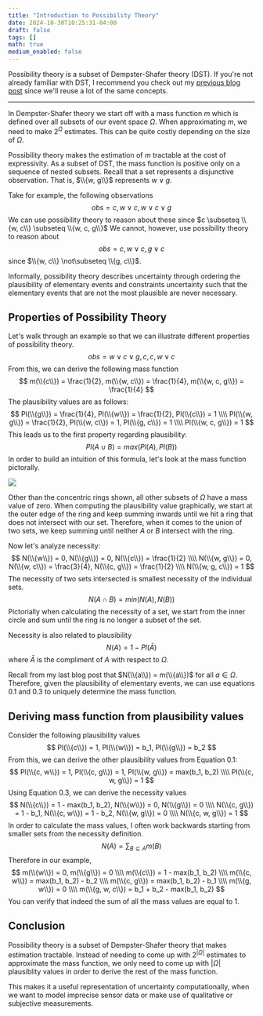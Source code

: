 ```yaml
---
title: "Introduction to Possibility Theory"
date: 2024-10-30T10:25:31-04:00
draft: false
tags: []
math: true
medium_enabled: false
---
```


Possibility theory is a subset of Dempster-Shafer theory (DST). If you're not already familiar with DST, I recommend you check out my [previous blog post](/blog/intro-dempster-shafer/) since we'll reuse a lot of the same concepts.

---

In Dempster-Shafer theory we start off with a mass function $m$ which is defined over all subsets of our event space $\Omega$. When approximating $m$, we need to make $2^\Omega$ estimates. This can be quite costly depending on the size of $\Omega$.

Possibility theory makes the estimation of $m$ tractable at the cost of expressivity. As a subset of DST, the mass function is positive only on a sequence of nested subsets. Recall that a set represents a disjunctive observation. That is, $\\{w, g\\}$ represents $w \vee g$.

Take for example, the following observations
$$
obs = c, w \vee c, w \vee c \vee g
$$
We can use possibility theory to reason about these since $c \subseteq \\{w, c\\} \subseteq \\{w, c, g\\}$ We cannot, however, use possibility theory to reason about
$$
obs = c, w \vee c, g \vee c
$$
since $\\{w, c\\} \not\subseteq \\{g, c\\}$.

Informally, possibility theory describes uncertainty through ordering the plausibility of elementary events and constraints uncertainty such that the elementary events that are not the most plausible are never necessary.

## Properties of Possibility Theory	

Let's walk through an example so that we can illustrate different properties of possibility theory.
$$
obs = w \vee c \vee g, c, c, w \vee c
$$
From this, we can derive the following mass function
$$
m(\\{c\\}) = \frac{1}{2}, m(\\{w, c\\}) = \frac{1}{4}, m(\\{w, c, g\\}) = \frac{1}{4}
$$
The plausibility values are as follows:
$$
Pl(\\{g\\}) = \frac{1}{4}, Pl(\\{w\\}) = \frac{1}{2}, Pl(\\{c\\}) = 1 \\\\
Pl(\\{w, g\\}) = \frac{1}{2}, Pl(\\{w, c\\}) = 1, Pl(\\{g, c\\}) = 1 \\\\
Pl(\\{w, c, g\\}) = 1
$$
This leads us to the first property regarding plausibility:
$$
Pl(A \cup B) = max(Pl(A), Pl(B)) \tag{0.1}
$$
In order to build an intuition of this formula, let's look at the mass function pictorally.

![](/files/images/blog/focalsets.svg)

Other than the concentric rings shown, all other subsets of $\Omega$ have a mass value of zero. When computing the plausibility value graphically, we start at the outer edge of the ring and keep summing inwards until we hit a ring that does not intersect with our set. Therefore, when it comes to the union of two sets, we keep summing until neither $A$ or $B$ intersect with the ring.

Now let's analyze necessity:
$$
N(\\{w\\}) = 0, N(\\{g\\}) = 0, N(\\{c\\}) = \frac{1}{2} \\\\
N(\\{w, g\\}) = 0, N(\\{w, c\\}) = \frac{3}{4}, N(\\{c, g\\}) = \frac{1}{2} \\\\
N(\\{w, g, c\\}) = 1
$$
The necessity of two sets intersected is smallest necessity of the individual sets.
$$
N(A \cap B) = min(N(A), N(B)) \tag{0.2}
$$
Pictorially when calculating the necessity of a set, we start from the inner circle and sum until the ring is no longer a subset of the set.

Necessity is also related to plausibility
$$
N(A) = 1 - Pl(\bar{A}) \tag{0.3}
$$
where $\bar{A}$ is the compliment of $A$ with respect to $\Omega$.

Recall from my last blog post that $N(\\{a\\}) = m(\\{a\\})$ for all $a \in \Omega$. Therefore, given the plausibility of elementary events, we can use equations 0.1 and 0.3 to uniquely determine the mass function.

## Deriving mass function from plausibility values

Consider the following plausibility values
$$
Pl(\\{c\\}) = 1, Pl(\\{w\\}) = b_1, Pl(\\{g\\}) = b_2
$$
From this, we can derive the other plausibility values from Equation 0.1:
$$
Pl(\\{c, w\\}) = 1, Pl(\\{c, g\\}) = 1, Pl(\\{w, g\\}) = max(b_1, b_2) \\\\
Pl(\\{c, w, g\\}) = 1
$$
Using Equation 0.3, we can derive the necessity values
$$
N(\\{c\\}) = 1 - max(b_1, b_2), N(\\{w\\}) = 0, N(\\{g\\}) = 0 \\\\
N(\\{c, g\\}) = 1 - b_1, N(\\{c, w\\}) = 1 - b_2, N(\\{w, g\\}) = 0 \\\\
N(\\{c, w, g\\}) = 1
$$
In order to calculate the mass values, I often work backwards starting from smaller sets from the necessity definition.
$$
N(A) = \sum_{B \subseteq A}{m(B)}
$$
Therefore in our example,
$$
m(\\{w\\}) = 0, m(\\{g\\}) = 0 \\\\
m(\\{c\\}) = 1 - max(b_1, b_2) \\\\
m(\\{c, w\\}) = max(b_1, b_2) - b_2 \\\\
m(\\{c, g\\}) = max(b_1, b_2) - b_1 \\\\
m(\\{g, w\\}) = 0 \\\\
m(\\{g, w, c\\}) = b_1 + b_2 - max(b_1, b_2)
$$
You can verify that indeed the sum of all the mass values are equal to 1.

## Conclusion

Possibility theory is a subset of Dempster-Shafer theory that makes estimation tractable. Instead of needing to come up with $2^{|\Omega|}$ estimates to approximate the mass function, we only need to come up with $|\Omega|$ plausiblity values in order to derive the rest of the mass function.

This makes it a useful representation of uncertainty computationally, when we want to model imprecise sensor data or make use of qualitative or subjective measurements.

